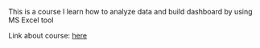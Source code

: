 This is a course I learn how to analyze data and build dashboard by using MS Excel tool

Link about course: [here](https://coursera.org/share/b92245b9632cd77aaec5dc0563fb178c)
